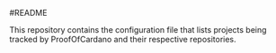 #README

This repository contains the configuration file that lists projects being tracked by ProofOfCardano and their respective repositories.
